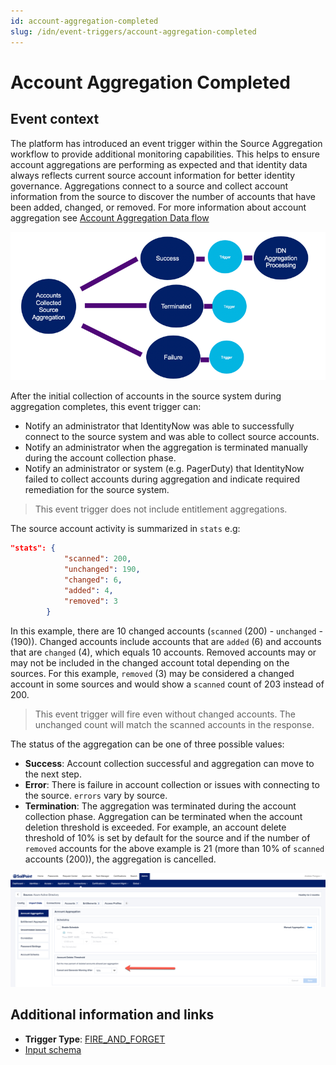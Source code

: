 ```yaml
---
id: account-aggregation-completed
slug: /idn/event-triggers/account-aggregation-completed
---
```


# Account Aggregation Completed

## Event context

The platform has introduced an event trigger within the Source Aggregation workflow to provide additional monitoring capabilities. This helps to ensure account aggregations are performing as expected and that identity data always reflects current source account information for better identity governance.  Aggregations connect to a source and collect account information from the source to discover the number of accounts that have been added, changed, or removed. For more information about account aggregation see [Account Aggregation Data flow](https://community.sailpoint.com/t5/Technical-White-Papers/Account-Aggregation-Data-Flow/ta-p/79914#toc-hId-1367430234)

![Flow](./img/aggregation-diagram.png)

After the initial collection of accounts in the source system during aggregation completes, this event trigger can:

- Notify an administrator that IdentityNow was able to successfully connect to the source system and was able to collect source accounts.
- Notify an administrator when the aggregation is terminated manually during the account collection phase.
- Notify an administrator or system (e.g. PagerDuty) that IdentityNow failed to collect accounts during aggregation and indicate required remediation for the source system.

> This event trigger does not include entitlement aggregations.

The source account activity is summarized in `stats` e.g:

```JSON
"stats": {
            "scanned": 200,
            "unchanged": 190,
            "changed": 6,
            "added": 4,
            "removed": 3
        }
```

In this example, there are 10 changed accounts (`scanned` (200) - `unchanged` - (190)). Changed accounts include accounts that are `added` (6) and accounts that are `changed` (4), which equals 10 accounts. Removed accounts may or may not be included in the changed account total depending on the sources. For this example, `removed` (3) may be considered a changed account in some sources and would show a `scanned` count of 203 instead of 200.

> This event trigger will fire even without changed accounts. The unchanged count will match the scanned accounts in the response.

The status of the aggregation can be one of three possible values:

- **Success**: Account collection successful and aggregation can move to the next step.
- **Error**: There is failure in account collection or issues with connecting to the source. `errors` vary by source.
- **Termination**: The aggregation was terminated during the account collection phase. Aggregation can be terminated when the account deletion threshold is exceeded. For example, an account delete threshold of 10% is set by default for the source and if the number of `removed` accounts for the above example is 21 (more than 10% of `scanned` accounts (200)), the aggregation is cancelled.

![Account_Delete_Threshold](./img/aggregation-delete-threshold.png)

## Additional information and links

- **Trigger Type**: [FIRE_AND_FORGET](../event-triggers-trigger-types.md#fire-and-forget)
- [Input schema](https://developer.sailpoint.com/apis/beta/#section/Account-Aggregation-Completed-Event-Trigger-Input)